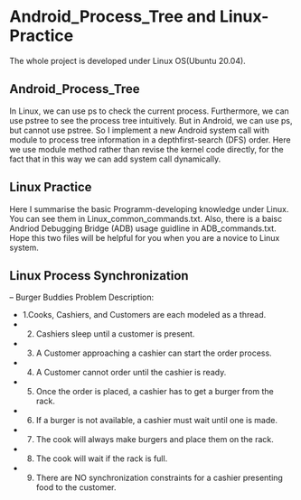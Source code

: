 # Android_Process_Tree and Linux-Practice
The whole project is developed under Linux OS(Ubuntu 20.04). 
## Android_Process_Tree
In Linux, we can use ps to check the current process. Furthermore, we can use pstree to see the process tree intuitively.
But in Android, we can use ps, but cannot use pstree. 
So I implement a new Android system call with module to process tree information in a depthfirst-search (DFS) order.
Here we use module method rather than revise the kernel code directly, for the fact that in this way we can add system call dynamically.
## Linux Practice
Here I summarise the basic Programm-developing knowledge under Linux. You can see them in Linux_common_commands.txt.
Also, there is a baisc Andriod Debugging Bridge (ADB) usage guidline in ADB_commands.txt. Hope this two files will be helpful for you when you are a novice to Linux system.
## Linux Process Synchronization
– Burger Buddies Problem Description:
* 1.Cooks, Cashiers, and Customers are each modeled as a thread. 
* 2.	Cashiers sleep until a customer is present.
* 3.	A Customer approaching a cashier can start the order process.
* 4.	A Customer cannot order until the cashier is ready.
* 5.	Once the order is placed, a cashier has to get a burger from the rack.
* 6.	If a burger is not available, a cashier must wait until one is made.
* 7.	The cook will always make burgers and place them on the rack.
* 8.	The cook will wait if the rack is full.
* 9.	There are NO synchronization constraints for a cashier presenting food to the customer.
